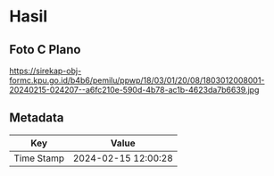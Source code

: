 # Hasil

## Foto C Plano

https://sirekap-obj-formc.kpu.go.id/b4b6/pemilu/ppwp/18/03/01/20/08/1803012008001-20240215-024207--a6fc210e-590d-4b78-ac1b-4623da7b6639.jpg


## Metadata

| Key        | Value               |
| ---------- | ------------------- |
| Time Stamp | 2024-02-15 12:00:28 |



